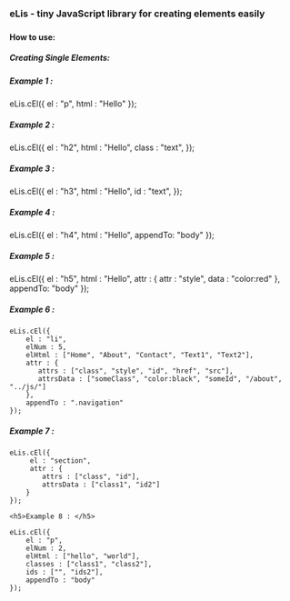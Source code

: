 


<h3>eLis - tiny JavaScript library for creating elements easily<h3>

<h4>How to use:</h4>
<h5>Creating Single Elements:</h5>

<h5>Example 1 : </h5>
    eLis.cEl({
       el : "p",
       html : "Hello"
    });

<h5>Example 2 : </h5>
    eLis.cEl({
       el : "h2",
       html : "Hello",
       class : "text",
    });

    
<h5>Example 3 : </h5>
    eLis.cEl({
        el : "h3",
        html : "Hello",
        id : "text",
    });

    
<h5>Example 4 : </h5>
    eLis.cEl({
        el : "h4",
        html : "Hello",
        appendTo: "body"
    });
    
<h5>Example 5 : </h5>
    eLis.cEl({
        el : "h5",
        html : "Hello",
        attr : {
          attr : "style",
          data : "color:red"
        },
        appendTo: "body"
    });
    
  <h5>Example 6 : </h5>
  
    eLis.cEl({
        el : "li",
        elNum : 5,
        elHtml : ["Home", "About", "Contact", "Text1", "Text2"],
        attr : {
           attrs : ["class", "style", "id", "href", "src"],
           attrsData : ["someClass", "color:black", "someId", "/about", "../js/"]
        },
        appendTo : ".navigation"
    });
    
  <h5>Example 7 : </h5>  
  
    eLis.cEl({
         el : "section",
         attr : {
            attrs : ["class", "id"],
            attrsData : ["class1", "id2"]
        }
    });
    
    <h5>Example 8 : </h5>
    
    eLis.cEl({
        el : "p",
        elNum : 2,
        elHtml : ["hello", "world"],
        classes : ["class1", "class2"],
        ids : ["", "ids2"],
        appendTo : "body"
    });
 
